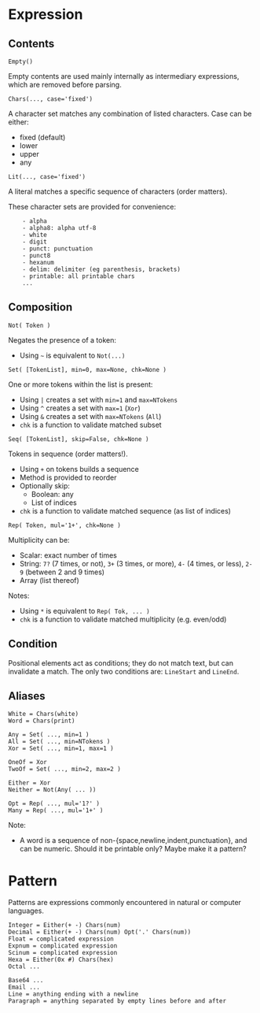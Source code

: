 
# Expression

## Contents

```
Empty()
```

Empty contents are used mainly internally as intermediary expressions, which are removed before parsing.

```
Chars(..., case='fixed')
```

A character set matches any combination of listed characters.
Case can be either:

 - fixed (default)
 - lower
 - upper
 - any

```
Lit(..., case='fixed')
```

A literal matches a specific sequence of characters (order matters).

These character sets are provided for convenience:
```
    - alpha
    - alpha8: alpha utf-8
    - white
    - digit
    - punct: punctuation
    - punct8
    - hexanum
    - delim: delimiter (eg parenthesis, brackets)
    - printable: all printable chars
    ...
```

## Composition

```
Not( Token )
```

Negates the presence of a token:

 - Using `~` is equivalent to `Not(...)`

```
Set( [TokenList], min=0, max=None, chk=None )
```

One or more tokens within the list is present:

- Using `|` creates a set with `min=1` and `max=NTokens`
- Using `^` creates a set with `max=1` (`Xor`)
- Using `&` creates a set with `max=NTokens` (`All`)
- `chk` is a function to validate matched subset

```
Seq( [TokenList], skip=False, chk=None )
```

Tokens in sequence (order matters!).

 - Using `+` on tokens builds a sequence
 - Method is provided to reorder
 - Optionally skip:
    - Boolean: any
    - List of indices
 - `chk` is a function to validate matched sequence (as list of indices)


```
Rep( Token, mul='1+', chk=None )
```

Multiplicity can be:

 - Scalar: exact number of times
 - String: `7?` (7 times, or not), `3+` (3 times, or more), `4-` (4 times, or less), `2-9` (between 2 and 9 times)
 - Array (list thereof)

Notes:

 - Using `*` is equivalent to `Rep( Tok, ... )`
 - `chk` is a function to validate matched multiplicity (e.g. even/odd)

## Condition

Positional elements act as conditions; they do not match text, but can invalidate a match. The only two conditions are: `LineStart` and `LineEnd`.

## Aliases

```
White = Chars(white)
Word = Chars(print)

Any = Set( ..., min=1 )
All = Set( ..., min=NTokens )
Xor = Set( ..., min=1, max=1 )

OneOf = Xor
TwoOf = Set( ..., min=2, max=2 )

Either = Xor
Neither = Not(Any( ... ))

Opt = Rep( ..., mul='1?' )
Many = Rep( ..., mul='1+' ) 
```

Note: 

 - A word is a sequence of non-{space,newline,indent,punctuation}, and can be numeric. Should it be printable only? Maybe make it a pattern?


# Pattern

Patterns are expressions commonly encountered in natural or computer languages.

```
Integer = Either(+ -) Chars(num)
Decimal = Either(+ -) Chars(num) Opt('.' Chars(num))
Float = complicated expression
Expnum = complicated expression
Scinum = complicated expression
Hexa = Either(0x #) Chars(hex)
Octal ...

Base64 ...
Email ...
Line = anything ending with a newline
Paragraph = anything separated by empty lines before and after
```